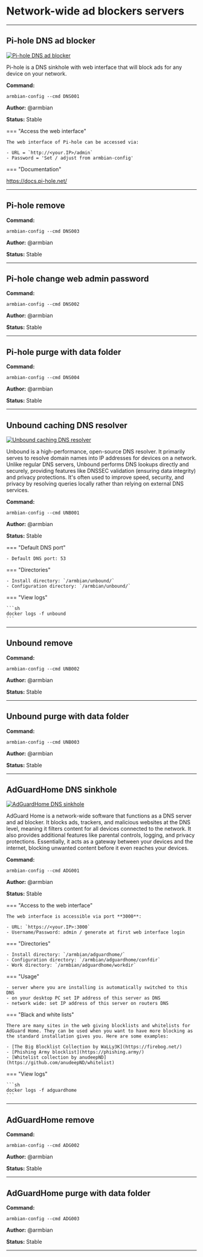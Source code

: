 # Network-wide ad blockers servers


***

## Pi-hole DNS ad blocker

<!--- section image START from tools/include/images/DNS001.png --->
[![Pi-hole DNS ad blocker](/images/DNS001.png)](#)
<!--- section image STOP from tools/include/images/DNS001.png --->


<!--- header START from tools/include/markdown/DNS001-header.md --->
Pi-hole is a DNS sinkhole with web interface that will block ads for any device on your network.


<!--- header STOP from tools/include/markdown/DNS001-header.md --->

**Command:** 
~~~
armbian-config --cmd DNS001
~~~

**Author:** @armbian

**Status:** Stable


<!--- footer START from tools/include/markdown/DNS001-footer.md --->
=== "Access the web interface"

    The web interface of Pi-hole can be accessed via:

    - URL = `http://<your.IP>/admin`
    - Password = 'Set / adjust from armbian-config'

=== "Documentation"

<https://docs.pi-hole.net/>

<!--- footer STOP from tools/include/markdown/DNS001-footer.md --->



***

## Pi-hole remove
**Command:** 
~~~
armbian-config --cmd DNS003
~~~

**Author:** @armbian

**Status:** Stable



***

## Pi-hole change web admin password
**Command:** 
~~~
armbian-config --cmd DNS002
~~~

**Author:** @armbian

**Status:** Stable



***

## Pi-hole purge with data folder
**Command:** 
~~~
armbian-config --cmd DNS004
~~~

**Author:** @armbian

**Status:** Stable



***

## Unbound caching DNS resolver

<!--- section image START from tools/include/images/UNB001.png --->
[![Unbound caching DNS resolver](/images/UNB001.png)](#)
<!--- section image STOP from tools/include/images/UNB001.png --->


<!--- header START from tools/include/markdown/UNB001-header.md --->
Unbound is a high-performance, open-source DNS resolver. It primarily serves to resolve domain names into IP addresses for devices on a network. Unlike regular DNS servers, Unbound performs DNS lookups directly and securely, providing features like DNSSEC validation (ensuring data integrity) and privacy protections. It's often used to improve speed, security, and privacy by resolving queries locally rather than relying on external DNS services.
<!--- header STOP from tools/include/markdown/UNB001-header.md --->

**Command:** 
~~~
armbian-config --cmd UNB001
~~~

**Author:** @armbian

**Status:** Stable


<!--- footer START from tools/include/markdown/UNB001-footer.md --->
=== "Default DNS port"

    - Default DNS port: 53

=== "Directories"

    - Install directory: `/armbian/unbound/`
    - Configuration directory: `/armbian/unbound/`

=== "View logs"

    ```sh
    docker logs -f unbound
    ```

<!--- footer STOP from tools/include/markdown/UNB001-footer.md --->



***

## Unbound remove
**Command:** 
~~~
armbian-config --cmd UNB002
~~~

**Author:** @armbian

**Status:** Stable



***

## Unbound purge with data folder
**Command:** 
~~~
armbian-config --cmd UNB003
~~~

**Author:** @armbian

**Status:** Stable



***

## AdGuardHome DNS sinkhole

<!--- section image START from tools/include/images/ADG001.png --->
[![AdGuardHome DNS sinkhole](/images/ADG001.png)](#)
<!--- section image STOP from tools/include/images/ADG001.png --->


<!--- header START from tools/include/markdown/ADG001-header.md --->
AdGuard Home is a network-wide software that functions as a DNS server and ad blocker. It blocks ads, trackers, and malicious websites at the DNS level, meaning it filters content for all devices connected to the network. It also provides additional features like parental controls, logging, and privacy protections. Essentially, it acts as a gateway between your devices and the internet, blocking unwanted content before it even reaches your devices.

<!--- header STOP from tools/include/markdown/ADG001-header.md --->

**Command:** 
~~~
armbian-config --cmd ADG001
~~~

**Author:** @armbian

**Status:** Stable


<!--- footer START from tools/include/markdown/ADG001-footer.md --->
=== "Access to the web interface"

    The web interface is accessible via port **3000**:

    - URL: `https://<your.IP>:3000`
    - Username/Password: admin / generate at first web interface login

=== "Directories"

    - Install directory: `/armbian/adguardhome/`
    - Configuration directory: `/armbian/adguardhome/confdir`
    - Work directory: `/armbian/adguardhome/workdir`

=== "Usage"

    - server where you are installing is automatically switched to this DNS
    - on your desktop PC set IP address of this server as DNS
    - network wide: set IP address of this server on routers DNS

=== "Black and white lists"

    There are many sites in the web giving blocklists and whitelists for AdGuard Home. They can be used when you want to have more blocking as the standard installation gives you. Here are some examples:

    - [The Big Blocklist Collection by WaLLy3K](https://firebog.net/)
    - [Phishing Army blocklist](https://phishing.army/)
    - [Whitelist collection by anudeepND](https://github.com/anudeepND/whitelist)

=== "View logs"

    ```sh
    docker logs -f adguardhome
    ```

<!--- footer STOP from tools/include/markdown/ADG001-footer.md --->



***

## AdGuardHome remove
**Command:** 
~~~
armbian-config --cmd ADG002
~~~

**Author:** @armbian

**Status:** Stable



***

## AdGuardHome purge with data folder
**Command:** 
~~~
armbian-config --cmd ADG003
~~~

**Author:** @armbian

**Status:** Stable



***

